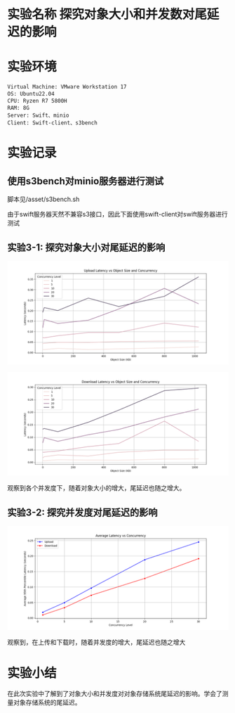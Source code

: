 # 实验名称 探究对象大小和并发数对尾延迟的影响

# 实验环境

```
Virtual Machine: VMware Workstation 17
OS: Ubuntu22.04
CPU: Ryzen R7 5800H
RAM: 8G
Server: Swift、minio
Client: Swift-client、s3bench
```

# 实验记录

## 使用s3bench对minio服务器进行测试

脚本见/asset/s3bench.sh

由于swift服务器天然不兼容s3接口，因此下面使用swift-client对swift服务器进行测试

## 实验3-1: 探究对象大小对尾延迟的影响

![这是图片](./img/upload%20latency.png "下载尾延迟随对象大小的变化")

![这是图片](./img/download_latency.png "下载尾延迟随对象大小的变化")

观察到各个并发度下，随着对象大小的增大，尾延迟也随之增大。

## 实验3-2: 探究并发度对尾延迟的影响

![这是图片](./img/concurrency.png "下载尾延迟随对象大小的变化")

观察到，在上传和下载时，随着并发度的增大，尾延迟也随之增大

# 实验小结

在此次实验中了解到了对象大小和并发度对对象存储系统尾延迟的影响。学会了测量对象存储系统的尾延迟。